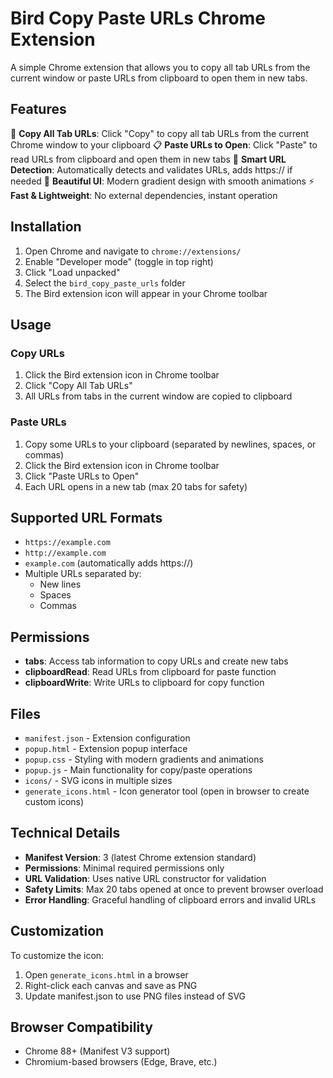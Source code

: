 # Bird Copy Paste URLs Chrome Extension

A simple Chrome extension that allows you to copy all tab URLs from the current window or paste URLs from clipboard to open them in new tabs.

## Features

🦅 **Copy All Tab URLs**: Click "Copy" to copy all tab URLs from the current Chrome window to your clipboard
📋 **Paste URLs to Open**: Click "Paste" to read URLs from clipboard and open them in new tabs
🔗 **Smart URL Detection**: Automatically detects and validates URLs, adds https:// if needed
🚀 **Beautiful UI**: Modern gradient design with smooth animations
⚡ **Fast & Lightweight**: No external dependencies, instant operation

## Installation

1. Open Chrome and navigate to `chrome://extensions/`
2. Enable "Developer mode" (toggle in top right)
3. Click "Load unpacked"
4. Select the `bird_copy_paste_urls` folder
5. The Bird extension icon will appear in your Chrome toolbar

## Usage

### Copy URLs
1. Click the Bird extension icon in Chrome toolbar
2. Click "Copy All Tab URLs"
3. All URLs from tabs in the current window are copied to clipboard

### Paste URLs
1. Copy some URLs to your clipboard (separated by newlines, spaces, or commas)
2. Click the Bird extension icon in Chrome toolbar
3. Click "Paste URLs to Open"
4. Each URL opens in a new tab (max 20 tabs for safety)

## Supported URL Formats

- `https://example.com`
- `http://example.com`  
- `example.com` (automatically adds https://)
- Multiple URLs separated by:
  - New lines
  - Spaces
  - Commas

## Permissions

- **tabs**: Access tab information to copy URLs and create new tabs
- **clipboardRead**: Read URLs from clipboard for paste function
- **clipboardWrite**: Write URLs to clipboard for copy function

## Files

- `manifest.json` - Extension configuration
- `popup.html` - Extension popup interface
- `popup.css` - Styling with modern gradients and animations
- `popup.js` - Main functionality for copy/paste operations
- `icons/` - SVG icons in multiple sizes
- `generate_icons.html` - Icon generator tool (open in browser to create custom icons)

## Technical Details

- **Manifest Version**: 3 (latest Chrome extension standard)
- **Permissions**: Minimal required permissions only
- **URL Validation**: Uses native URL constructor for validation
- **Safety Limits**: Max 20 tabs opened at once to prevent browser overload
- **Error Handling**: Graceful handling of clipboard errors and invalid URLs

## Customization

To customize the icon:
1. Open `generate_icons.html` in a browser
2. Right-click each canvas and save as PNG
3. Update manifest.json to use PNG files instead of SVG

## Browser Compatibility

- Chrome 88+ (Manifest V3 support)
- Chromium-based browsers (Edge, Brave, etc.)